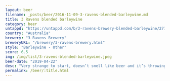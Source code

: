 ```yaml
---
layout: beer
filename: _posts/beer/2016-11-09-3-ravens-blended-barleywine.md
title: 3 Ravens blended barleywine
category: beer
untappd: "https://untappd.com/b/3-ravens-brewery-blended-barleywine/2775156"
country: "Australia"
brewery: "3 Ravens Brewery"
breweryURL: "/brewery/3-ravens-brewery.html"
style: "Barleywine - Other"
score: 6.5
img: /img/list/3-ravens-blended-barleywine.jpeg
beer-date: "2019-04-22"
desc: "Very strange to start, doesn’t smell like beer and it’s throwing me off. Taste is rich, sweet, malty and very smooth. A little bit like a mild and sweet whiskey. Still by the end I feel confused as to what I’m drinking. Interesting, but I wouldn’t try it again"
permalink: /beer/:title.html
---
```

